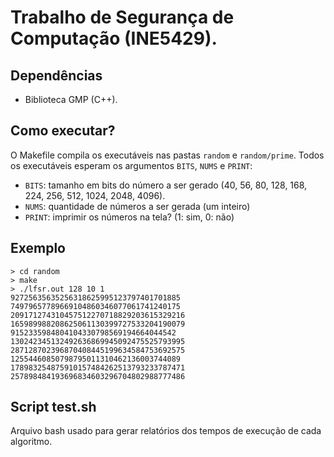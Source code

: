 # Trabalho de Segurança de Computação (INE5429).

## Dependências

- Biblioteca GMP (C++).

## Como executar?

O Makefile compila os executáveis nas pastas `random` e `random/prime`.
Todos os executáveis esperam os argumentos `BITS`, `NUMS` e `PRINT`:

- `BITS`: tamanho em bits do número a ser gerado (40, 56, 80, 128, 168, 224, 256, 512, 1024, 2048, 4096).
- `NUMS`: quantidade de números a ser gerada (um inteiro)
- `PRINT`: imprimir os números na tela? (1: sim, 0: não)

## Exemplo

```
> cd random
> make
> ./lfsr.out 128 10 1
92725635635256318625995123797401701885
74979657789669104860346077061741240175
209171274310457512270718829203615329216
165989988208625061130399727533204190079
9152335984804104330798569194664044542
130242345132492636869945092475525793995
287128702396870408445199634584753692575
12554460850798795011310462136003744089
178983254875910157484262513793233787471
257898484193696834603296704802988777486
```

## Script test.sh

Arquivo bash usado para gerar relatórios dos tempos de execução de cada algoritmo.

